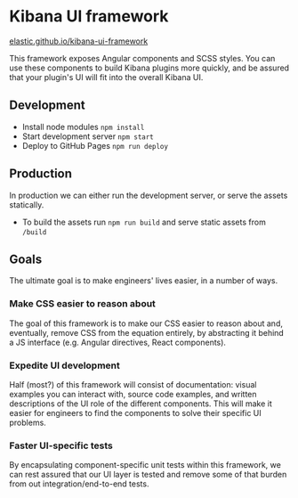 # Kibana UI framework

[elastic.github.io/kibana-ui-framework](https://elastic.github.io/kibana-ui-framework)

This framework exposes Angular components and SCSS styles. You can use these
components to build Kibana plugins more quickly, and be assured that your
plugin's UI will fit into the overall Kibana UI.

## Development

* Install node modules `npm install`
* Start development server `npm start`
* Deploy to GitHub Pages `npm run deploy`

## Production

In production we can either run the development server, or serve the assets statically.

* To build the assets run `npm run build` and serve static assets from `/build`

## Goals

The ultimate goal is to make engineers' lives easier, in a number of ways.

### Make CSS easier to reason about

The goal of this framework is to make our CSS easier to reason about and,
eventually, remove CSS from the equation entirely, by abstracting it behind a
JS interface (e.g. Angular directives, React components).

### Expedite UI development

Half (most?) of this framework will consist of documentation: visual examples
you can interact with, source code examples, and written descriptions of the
UI role of the different components. This will make it easier for engineers
to find the components to solve their specific UI problems.

### Faster UI-specific tests

By encapsulating component-specific unit tests within this framework, we can
rest assured that our UI layer is tested and remove some of that burden
from out integration/end-to-end tests.
